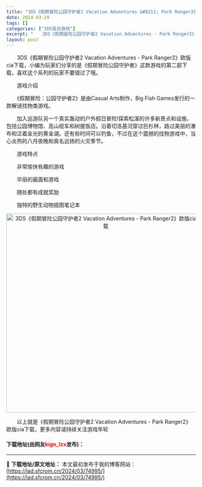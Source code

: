 ```yaml
---
title: "3DS《假期冒险公园守护者2 Vacation Adventures &#8211; Park Ranger2》欧版cia下载"
date: 2024-03-29
tags: []
categories: ["3DS英日游戏"]
excerpt: "　　3DS《假期冒险公园守护者2 Vacation Adventures - Park Ranger2》欧版cia下载，小编为玩家们分享的是《假期冒险公园守护者》这款游戏的第二部下载，喜欢这个系列的玩家不要错过了哦。 　　游戏介绍 　　《假期冒险：公园守护者2》是由Casual Arts制作，Big&hellip;"
layout: post
---
```


 <p>　　3DS《假期冒险公园守护者2 Vacation Adventures - Park Ranger2》欧版cia下载，小编为玩家们分享的是《假期冒险公园守护者》这款游戏的第二部下载，喜欢这个系列的玩家不要错过了哦。</p> <p>　　游戏介绍</p> <p>　　《假期冒险：公园守护者2》是由Casual Arts制作，Big Fish Games发行的一款解谜找物类游戏。</p> <p>　　加入巡游队另一个真实轰动的户外假日冒险!探索松溪的许多新景点和设施，包括公园博物馆、高山缆车和树屋饭店。沿着切洛基河穿过巨杉林，路过美丽的瀑布和泛着金光的黄金湖。还有些时间可以钓鱼，不过在这个震撼的找物游戏中，当心炎热的八月夜晚和臭名远扬的火灾季节。</p> <p>　　游戏特点</p> <p>　　非常愉快有趣的游戏</p> <p>　　华丽的画面和游戏</p> <p>　　随处都有成就奖励</p> <p>　　独特的野生动物插图笔记本</p> <p align="center"><img align="" border="0" src="https://lad.sfcrom.cn/wp-content/uploads/2024/03/20240329_660633efd087d.jpg" width="529" alt="3DS《假期冒险公园守护者2 Vacation Adventures - Park Ranger2》欧版cia下载" /></p> <p>　　以上就是《假期冒险公园守护者2 Vacation Adventures - Park Ranger2》欧版cia下载，更多内容请持续关注游戏年轮</p> <p><h4>下载地址(由网友<font color="red">kign_lzx</font>发布)：</h4></p> 

---
📖 **下载地址/原文地址：** 本文最初发布于我的博客网站：[https://lad.sfcrom.cn/2024/03/74995/](https://lad.sfcrom.cn/2024/03/74995/)
